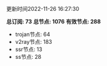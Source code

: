 更新时间2022-11-26 16:27:30

**总订阅: 73**
**总节点: 1076**
**有效节点: 288**
- trojan节点: 64
- v2ray节点: 183
- ssr节点: 13
- ss节点: 28

